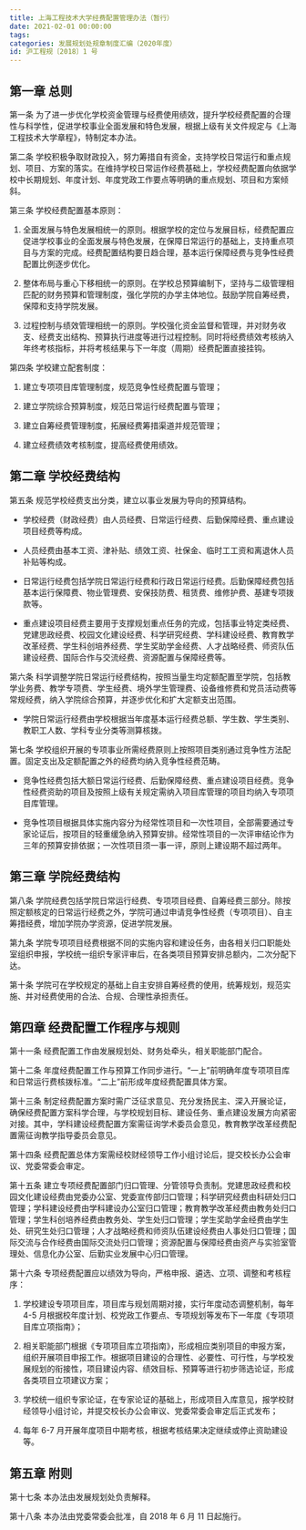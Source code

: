 ```yaml
---
title: 上海工程技术大学经费配置管理办法（暂行）
date: 2021-02-01 00:00:00
tags: 
categories: 发展规划处规章制度汇编（2020年度）
id: 沪工程规〔2018〕1 号
---
```


## 第一章 总则

第一条 为了进一步优化学校资金管理与经费使用绩效，提升学校经费配置的合理性与科学性，促进学校事业全面发展和特色发展，根据上级有关文件规定与《上海工程技术大学章程》，特制定本办法。

第二条 学校积极争取财政投入，努力筹措自有资金，支持学校日常运行和重点规划、项目、方案的落实。在维持学校日常运作经费基础上，学校经费配置向依据学校中长期规划、年度计划、年度党政工作要点等明确的重点规划、项目和方案倾斜。

第三条 学校经费配置基本原则：

1. 全面发展与特色发展相统一的原则。根据学校的定位与发展目标，经费配置应促进学校事业的全面发展与特色发展，在保障日常运行的基础上，支持重点项目与方案的完成。经费配置结构要日趋合理，基本运行保障经费与竞争性经费配置比例逐步优化。

2. 整体布局与重心下移相统一的原则。在学校总预算编制下，坚持与二级管理相匹配的财务预算和管理制度，强化学院的办学主体地位。鼓励学院自筹经费，保障和支持学院发展。

3. 过程控制与绩效管理相统一的原则。学校强化资金监督和管理，并对财务收支、经费支出结构、预算执行进度等进行过程控制。同时将经费绩效考核纳入年终考核指标，并将考核结果与下一年度（周期）经费配置直接挂钩。

第四条 学校建立配套制度：

1. 建立专项项目库管理制度，规范竞争性经费配置与管理；

2. 建立学院综合预算制度，规范日常运行经费配置与管理；

3. 建立自筹经费管理制度，拓展经费筹措渠道并规范管理；

4. 建立经费绩效考核制度，提高经费使用绩效。

## 第二章 学校经费结构

第五条 规范学校经费支出分类，建立以事业发展为导向的预算结构。

- 学校经费（财政经费）由人员经费、日常运行经费、后勤保障经费、重点建设项目经费等构成。

- 人员经费由基本工资、津补贴、绩效工资、社保金、临时工工资和离退休人员补贴等构成。

- 日常运行经费包括学院日常运行经费和行政日常运行经费。后勤保障经费包括基本运行保障费、物业管理费、安保技防费、租赁费、维修护费、基建专项拨款等。

- 重点建设项目经费主要用于支撑规划重点任务的完成，包括事业特定类经费、党建思政经费、校园文化建设经费、科学研究经费、学科建设经费、教育教学改革经费、学生科创培养经费、学生奖助学金经费、人才战略经费、师资队伍建设经费、国际合作与交流经费、资源配置与保障经费等。

第六条 科学调整学院日常运行经费结构，按照当量生均定额配置至学院，包括教学业务费、教学专项费、学生经费、境外学生管理费、设备维修费和党员活动费等常规经费，纳入学院综合预算，并逐步优化和扩大定额支出范围。

- 学院日常运行经费由学校根据当年度基本运行经费总额、学生数、学生类别、教职工人数、学科专业分类等测算核拨。

第七条 学校组织开展的专项事业所需经费原则上按照项目类别通过竞争性方法配置。固定支出及定额配置之外的经费均纳入竞争性经费范畴。

- 竞争性经费包括大额日常运行经费、后勤保障经费、重点建设项目经费。竞争性经费资助的项目及按照上级有关规定需纳入项目库管理的项目均纳入专项项目库管理。

- 竞争性项目根据具体实施内容分为经常性项目和一次性项目，全部需要通过专家论证后，按项目的轻重缓急纳入预算安排。经常性项目的一次评审结论作为三年的预算安排依据；一次性项目须一事一评，原则上建设期不超过两年。

## 第三章 学院经费结构

第八条 学院经费包括学院日常运行经费、专项项目经费、自筹经费三部分。除按照定额核定的日常运行经费之外，学院可通过申请竞争性经费（专项项目）、自主筹措经费，增加学院办学资源，促进学院发展。

第九条 学院专项项目经费根据不同的实施内容和建设任务，由各相关归口职能处室组织申报，学校统一组织专家评审后，在各类项目预算安排总额内，二次分配下达。

第十条 学院可在学校规定的基础上自主安排自筹经费的使用，统筹规划，规范实施、并对经费使用的合法、合规、合理性承担责任。

## 第四章 经费配置工作程序与规则

第十一条 经费配置工作由发展规划处、财务处牵头，相关职能部门配合。

第十二条 年度经费配置工作与预算工作同步进行。“一上”前明确年度专项项目库和日常运行费核拨标准。“二上”前形成年度经费配置具体方案。

第十三条 制定经费配置方案时需广泛征求意见、充分发扬民主、深入开展论证，确保经费配置方案科学合理，与学校规划目标、建设任务、重点建设发展方向紧密对接。其中，学科建设经费配置方案需征询学术委员会意见，教育教学改革经费配置需征询教学指导委员会意见。

第十四条 经费配置总体方案需经校财经领导工作小组讨论后，提交校长办公会审议、党委常委会审定。

第十五条 建立专项经费配置部门归口管理、分管领导负责制。党建思政经费和校园文化建设经费由党委办公室、党委宣传部归口管理；科学研究经费由科研处归口管理；学科建设经费由学科建设办公室归口管理；教育教学改革经费由教务处归口管理；学生科创培养经费由教务处、学生处归口管理；学生奖助学金经费由学生处、研究生处归口管理；人才战略经费和师资队伍建设经费由人事处归口管理；国际交流与合作经费由国际交流处归口管理；资源配置与保障经费由资产与实验室管理处、信息化办公室、后勤实业发展中心归口管理。

第十六条 专项经费配置应以绩效为导向，严格申报、遴选、立项、调整和考核程序：

1. 学校建设专项项目库，项目库与规划周期对接，实行年度动态调整机制，每年 4-5 月根据校年度计划、校党政工作要点、专项规划等发布下一年度《专项项目库立项指南》；

2. 相关职能部门根据《专项项目库立项指南》，形成相应类别项目的申报方案，组织开展项目申报工作。根据项目建设的合理性、必要性、可行性，与学校发展规划的衔接性，项目建设内容、绩效目标、预算等进行初步筛选论证，形成各类项目立项建议方案；

3. 学校统一组织专家论证，在专家论证的基础上，形成项目入库意见，报学校财经领导小组讨论，并提交校长办公会审议、党委常委会审定后正式发布；

4. 每年 6-7 月开展年度项目中期考核，根据考核结果决定继续或停止资助建设等。

## 第五章 附则

第十七条 本办法由发展规划处负责解释。

第十八条 本办法由党委常委会批准，自 2018 年 6 月 11 日起施行。
